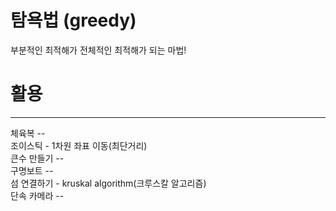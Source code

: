 # 탐욕법 (greedy)
부분적인 최적해가 전체적인 최적해가 되는 마법!

# 활용
---
체육복 --  
조이스틱 - 1차원 좌표 이동(최단거리)  
큰수 만들기 --  
구명보트 --  
섬 연결하기 - kruskal algorithm(크루스칼 알고리즘)  
단속 카메라 --
